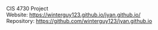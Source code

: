 CIS 4730 Project <br/>
Website: https://winterguy123.github.io/jyan.github.io/ <br/>
Repository: https://github.com/winterguy123/jyan.github.io 

